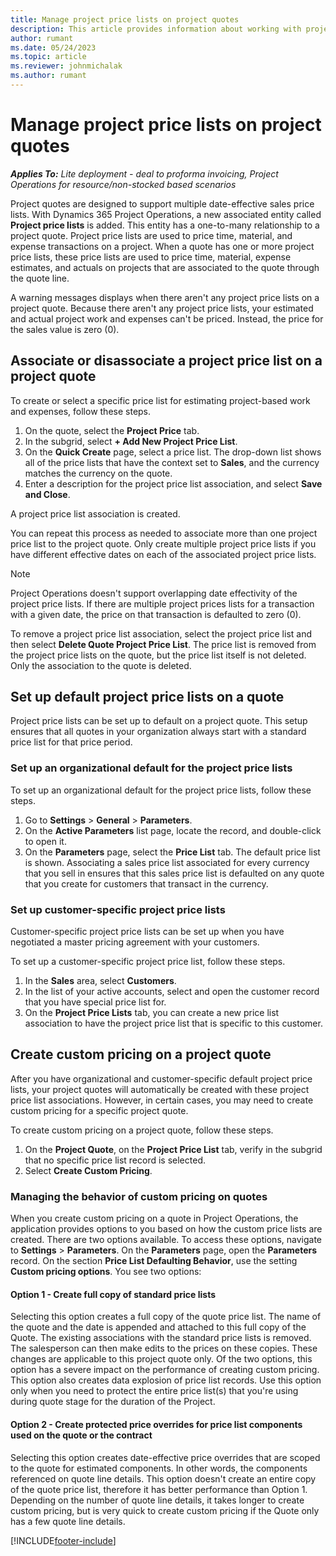 ```yaml
---
title: Manage project price lists on project quotes 
description: This article provides information about working with project price lists on quotes.
author: rumant
ms.date: 05/24/2023
ms.topic: article
ms.reviewer: johnmichalak
ms.author: rumant
---
```


# Manage project price lists on project quotes 

_**Applies To:** Lite deployment - deal to proforma invoicing, Project Operations for resource/non-stocked based scenarios_

Project quotes are designed to support multiple date-effective sales price lists. With Dynamics 365 Project Operations, a new associated entity called **Project price lists** is added. This entity has a one-to-many relationship to a project quote.
Project price lists are used to price time, material, and expense transactions on a project. When a quote has one or more project price lists, these price lists are used to price time, material, expense estimates, and actuals on projects that are associated to the quote through the quote line.

A warning messages displays when there aren't any project price lists on a project quote. Because there aren't any project price lists, your estimated and actual project work and expenses can't be priced. Instead, the price for the sales value is zero (0).

## Associate or disassociate a project price list on a project quote

To create or select a specific price list for estimating project-based work and expenses, follow these steps.

1. On the quote, select the **Project Price** tab.
1. In the subgrid, select **+ Add New Project Price List**.
1. On the **Quick Create** page, select a price list. The drop-down list shows all of the price lists that have the context set to **Sales**, and the currency matches the currency on the quote.
1. Enter a description for the project price list association, and select **Save and Close**.

A project price list association is created. 

You can repeat this process as needed to associate more than one project price list to the project quote. Only create multiple project price lists if you have different effective dates on each of the associated project price lists.

> [!NOTE]
> Project Operations doesn't support overlapping date effectivity of the project price lists. If there are multiple project prices lists for a transaction with a given date, the price on that transaction is defaulted to zero (0).

To remove a project price list association, select the project price list and then select **Delete Quote Project Price List**. The price list is removed from the project price lists on the quote, but the price list itself is not deleted. Only the association to the quote is deleted.

## Set up default project price lists on a quote

Project price lists can be set up to default on a project quote. This setup ensures that all quotes in your organization always start with a standard price list for that price period.

### Set up an organizational default for the project price lists

To set up an organizational default for the project price lists, follow these steps.

1. Go to **Settings** \> **General** \> **Parameters**.
1. On the **Active Parameters** list page, locate the record, and double-click to open it. 
1. On the **Parameters** page, select the **Price List** tab. The default price list is shown. Associating a sales price list associated for every currency that you sell in ensures that this sales price list is defaulted on any quote that you create for customers that transact in the currency.

### Set up customer-specific project price lists

Customer-specific project price lists can be set up when you have negotiated a master pricing agreement with your customers.

To set up a customer-specific project price list, follow these steps.

1. In the **Sales** area, select **Customers**.
1. In the list of your active accounts, select and open the customer record that you have special price list for.
1. On the **Project Price Lists** tab, you can create a new price list association to have the project price list that is specific to this customer.

## Create custom pricing on a project quote

After you have organizational and customer-specific default project price lists, your project quotes will automatically be created with these project price list associations. However, in certain cases, you may need to create custom pricing for a specific project quote. 

To create custom pricing on a project quote, follow these steps.

1. On the **Project Quote**, on the **Project Price List** tab, verify in the subgrid that no specific price list record is selected.
1. Select **Create Custom Pricing**. 

### Managing the behavior of custom pricing on quotes

When you create custom pricing on a quote in Project Operations, the application provides options to you based on how the custom price lists are created. There are two options available. To access these options, navigate to **Settings** \> **Parameters**. On the **Parameters** page, open the **Parameters** record. On the section **Price List Defaulting Behavior**, use the setting **Custom pricing options**. You see two options:

#### Option 1 - Create full copy of standard price lists 
Selecting this option creates a full copy of the quote price list. The name of the quote and the date is appended and attached to this full copy of the Quote. The existing associations with the standard price lists is removed. The salesperson can then make edits to the prices on these copies. These changes are applicable to this project quote only. Of the two options, this option has a severe impact on the performance of creating custom pricing. This option also creates data explosion of price list records. Use this option only when you need to protect the entire price list(s) that you're using during quote stage for the duration of the Project. 


#### Option 2 - Create protected price overrides for price list components used on the quote or the contract
Selecting this option creates date-effective price overrides that are scoped to the quote for estimated components. In other words, the components referenced on quote line details. This option doesn't create an entire copy of the quote price list, therefore it has better performance than Option 1. Depending on the number of quote line details, it takes longer to create custom pricing, but is very quick to create custom pricing if the Quote only has a few quote line details.


[!INCLUDE[footer-include](../../includes/footer-banner.md)]
